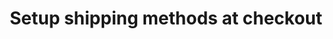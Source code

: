 ---
title: "Setup shipping methods at checkout"
name: "channelmeta_trade"
key: "shipping_methods"
description: "Multiple shipping methods can be implemented for the customer to select. This can be added per customer as a meta. The format is JSON, with the key being the name displayed on the channel for each method"
user_friendly_description: "Display one or multiple shipping methods at checkout. Methods can be set as a flat fee such as one price for same day or next day shipping. You can also set up shipping based on the cart total (rate based on cart)."
default: "{
  &quot;Next Day&quot;: {
    &quot;method&quot;: &quot;flat_rate&quot;,
    &quot;price&quot;: 100,
    &quot;tax_lines&quot;: [
      {
        &quot;rate&quot;: 14,
        &quot;price&quot;: 14,
        &quot;title&quot;: &quot;VAT&quot;,
        &quot;code&quot;: &quot;taxed&quot;
      }
    ]
  },
  &quot;Same day delivery&quot;: {
    &quot;method&quot;: &quot;flat_rate&quot;,
    &quot;price&quot;: 200,
    &quot;tax_lines&quot;: [
      {
        &quot;rate&quot;: 14,
        &quot;price&quot;: 28,
        &quot;title&quot;: &quot;VAT&quot;,
        &quot;code&quot;: &quot;taxed&quot;
      }
    ]
  },
  &quot;Rate based on cart&quot;: {
    &quot;method&quot;: &quot;table_rate&quot;,
    &quot;rates&quot;: [
      {
        &quot;order_total&quot;: 100,
        &quot;price&quot;: 300,
        &quot;tax_lines&quot;: [
          {
            &quot;rate&quot;: 14,
            &quot;price&quot;: 42,
            &quot;title&quot;: &quot;VAT&quot;,
            &quot;code&quot;: &quot;taxed&quot;
          }
        ]
      },
      {
        &quot;order_total&quot;: 2000,
        &quot;price&quot;: 200,
        &quot;tax_lines&quot;: [
          {
            &quot;rate&quot;: 14,
            &quot;price&quot;: 28,
            &quot;title&quot;: &quot;VAT&quot;,
            &quot;code&quot;: &quot;taxed&quot;
          }
        ]
      }
    ]
  }
}
"
values: []
tags: [channelmeta,trade]
type: "meta"
process: "orders"
headless: true
---